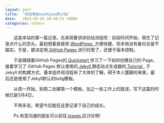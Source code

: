 ```yaml
---
layout: post
title:  "欢迎来到xuzhiyou的小站"
date:   2021-03-02 10:49:23 +0800
categories: others
---
```


&emsp;&emsp;这是本站的第一篇记录。先来简要讲讲创站流程吧：前段时间开始，萌生了记录点什么的念头。最初想着直接用
[ WordPress ][WordPress],方便快捷，但本地没有备份总是不踏实。于是，便决定用[ GitHub Pages ][GitHub Pages]
进行托管了，还便于版本控制。

&emsp;&emsp;于是跟随着GitHub Pages的[ Quickstart ][GitHub Pages Quickstart]学习了一下如何创建自己的
Page。接着学习了 GitHub Pages 默认使用的[ Jekyll ][Jekyll]静态站点生成器的[ Tutorial ][Jekyll Tutorial],
于 Jekyll 的构建方式、基本组件和流程有了大体的了解。碍于本人蹩脚的审美，最后还是使用了Jekyll默认的bolg模板。

&emsp;&emsp;从周一开始，到周二创建第一个模板，加之一些工作上的耽误，写下这篇的时候已是3月4日。

&emsp;&emsp;不再多说，希望今后能在这里记录下自己的成长。

&emsp;&emsp;Ps.有意沟通的朋友可以前往[ Issues ][Issues]区讨论呀!



[WordPress]: https://wordpress.com/
[Github Pages]: https://pages.github.com/
[Github Pages Quickstart]: https://docs.github.com/en/github/working-with-github-pages
[Jekyll]: https://jekyllrb.com/
[Jekyll Tutorial]: https://jekyllrb.com/docs/step-by-step/01-setup/
[Issues]: https://github.com/xuzhiyou515/xuzhiyou515.github.io/issues
